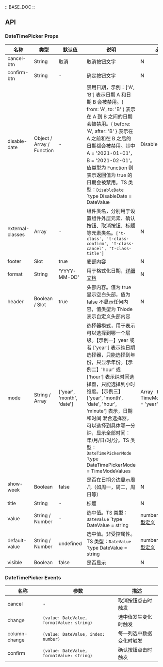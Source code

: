 :: BASE_DOC ::

## API

### DateTimePicker Props

名称 | 类型 | 默认值 | 说明 | 必传
-- | -- | -- | -- | --
cancel-btn | String | 取消 | 取消按钮文字 | N
confirm-btn | String | - | 确定按钮文字 | N
disable-date | Object / Array / Function | - | 禁用日期，示例：['A', 'B'] 表示日期 A 和日期 B 会被禁用。{ from: 'A', to: 'B' } 表示在 A 到 B 之间的日期会被禁用。{ before: 'A', after: 'B' } 表示在 A 之前和在 B 之后的日期都会被禁用。其中 A = '2021-01-01'，B = '2021-02-01'。值类型为 Function 则表示返回值为 true 的日期会被禁用。TS 类型：`DisableDate` `type DisableDate = DateValue | DisableDateObj | ((date: DateValue) => boolean)` `interface DisableDateObj { from?: string; to?: string; before?: string; after?: string }`。[详细类型定义](https://github.com/Tencent/tdesign-miniprogram/tree/develop/src/date-time-picker/type.ts) | N
external-classes | Array | - | 组件类名，分别用于设置组件外层元素、确认按钮、取消按钮、标题等元素类名。`['t-class', 't-class-confirm', 't-class-cancel', 't-class-title']` | N
footer | Slot | true | 底部内容 | N
format | String | 'YYYY-MM-DD' | 用于格式化日期，[详细文档](https://day.js.org/docs/en/display/format) | N
header | Boolean / Slot | true | 头部内容。值为 true 显示空白头部，值为 false 不显示任何内容，值类型为 TNode 表示自定义头部内容 | N
mode | String / Array | ['year', 'month', 'date'] | 选择器模式，用于表示可以选择到哪一个层级。【示例一】year 或者 ['year'] 表示纯日期选择器，只能选择到年份，只显示年份。【示例二】'hour' 或 ['hour'] 表示纯时间选择器，只能选择到小时维度。【示例三】['year', 'month', 'date', 'hour', 'minute'] 表示，日期和时间 混合选择器，可以选择到具体哪一分钟，显示全部时间：年/月/日/时/分。TS 类型：`DateTimePickerMode` `type DateTimePickerMode = TimeModeValues | Array<TimeModeValues> ` `type TimeModeValues = 'year' | 'month' | 'date' | 'hour' | 'minute' | 'second'`。[详细类型定义](https://github.com/Tencent/tdesign-miniprogram/tree/develop/src/date-time-picker/type.ts) | N
show-week | Boolean | false | 是否在日期旁边显示周几（如周一，周二，周日等） | N
title | String | - | 标题 | N
value | String / Number | - | 选中值。TS 类型：`DateValue` `type DateValue = string | number`。[详细类型定义](https://github.com/Tencent/tdesign-miniprogram/tree/develop/src/date-time-picker/type.ts) | N
default-value | String / Number | undefined | 选中值。非受控属性。TS 类型：`DateValue` `type DateValue = string | number`。[详细类型定义](https://github.com/Tencent/tdesign-miniprogram/tree/develop/src/date-time-picker/type.ts) | N
visible | Boolean | false | 是否显示 | N

### DateTimePicker Events

名称 | 参数 | 描述
-- | -- | --
cancel | \- | 取消按钮点击时触发
change | `(value: DateValue, formatValue: string)` | 选中值发生变化时触发
column-change | `(value: DateValue, index: number)` | 每一列选中数据变化时触发
confirm | `(value: DateValue, formatValue: string)` | 确认按钮点击时触发
